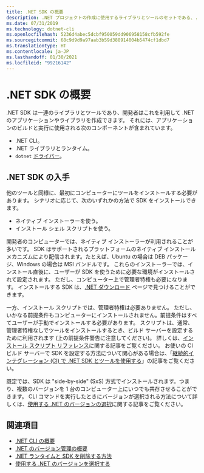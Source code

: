 ```yaml
---
title: .NET SDK の概要
description: .NET プロジェクトの作成に使用するライブラリとツールのセットである、.NET SDK について説明します。
ms.date: 07/31/2019
ms.technology: dotnet-cli
ms.openlocfilehash: 5236d4abec5dcbf950059dd906958158cfb592fe
ms.sourcegitcommit: 68c9d9d9a97aab3b59d388914004b5474cf1dbd7
ms.translationtype: HT
ms.contentlocale: ja-JP
ms.lasthandoff: 01/30/2021
ms.locfileid: "99216142"
---
```

# <a name="net-sdk-overview"></a>.NET SDK の概要

.NET SDK は一連のライブラリとツールであり、開発者はこれを利用して .NET のアプリケーションやライブラリを作成できます。 それには、アプリケーションのビルドと実行に使用される次のコンポーネントが含まれています。

- .NET CLI。
- .NET ライブラリとランタイム。
- `dotnet` [ドライバー](tools/index.md#driver)。

## <a name="acquiring-the-net-sdk"></a>.NET SDK の入手

他のツールと同様に、最初にコンピューターにツールをインストールする必要があります。 シナリオに応じて、次のいずれかの方法で SDK をインストールできます。

- ネイティブ インストーラーを使う。
- インストール シェル スクリプトを使う。

開発者のコンピューターでは、ネイティブ インストーラーが利用されることが多いです。 SDK はサポートされるプラットフォームのネイティブ インストール メカニズムにより配信されます。たとえば、Ubuntu の場合は DEB パッケージ、Windows の場合は MSI バンドルです。 これらのインストーラーでは、インストール直後に、ユーザーが SDK を使うために必要な環境がインストールされて設定されます。 ただし、コンピューター上で管理者特権も必要になります。 インストールする SDK は、[.NET ダウンロード](https://dotnet.microsoft.com/download) ページで見つけることができます。

一方、インストール スクリプトでは、管理者特権は必要ありません。 ただし、いかなる前提条件もコンピューターにインストールされません。前提条件はすべてユーザーが手動でインストールする必要があります。 スクリプトは、通常、管理者特権なしでツールをインストールするとき、ビルド サーバーを設定するために利用されます (上の前提条件警告に注意してください)。 詳しくは、[インストール スクリプト リファレンス](tools/dotnet-install-script.md)に関する記事をご覧ください。 お使いの CI ビルド サーバーで SDK を設定する方法について関心がある場合は、「[継続的インテグレーション (CI) で .NET SDK とツールを使用する](tools/using-ci-with-cli.md)」の記事をご覧ください。

既定では、SDK は "side-by-side" (SxS) 方式でインストールされます。つまり、複数のバージョンを 1 台のコンピューター上にいつでも共存させることができます。 CLI コマンドを実行したときにバージョンが選択される方法について詳しくは、[使用する .NET のバージョンの選択](versions/selection.md)に関する記事をご覧ください。

## <a name="see-also"></a>関連項目

- [.NET CLI の概要](tools/index.md)
- [.NET のバージョン管理の概要](versions/index.md)
- [.NET ランタイムと SDK を削除する方法](install/remove-runtime-sdk-versions.md)
- [使用する .NET のバージョンを選択する](versions/selection.md)
